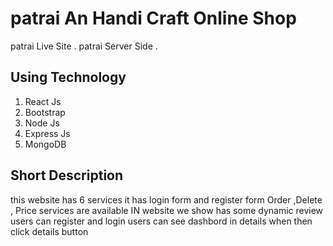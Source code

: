 # patrai An Handi Craft Online Shop

patrai Live Site []().
patrai Server Side []().

## Using Technology

1. React Js
2. Bootstrap
3. Node Js
4. Express Js
5. MongoDB

## Short Description

this website has 6 services
it has login form and register form
Order ,Delete , Price services are available
IN website we show has some dynamic review
users can register and login
users can see dashbord in details when then click details button

